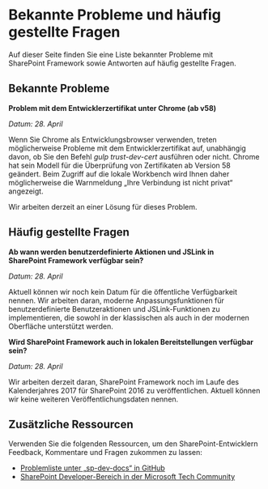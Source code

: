 # <a name="known-issues-and-frequently-asked-questions"></a>Bekannte Probleme und häufig gestellte Fragen

Auf dieser Seite finden Sie eine Liste bekannter Probleme mit SharePoint Framework sowie Antworten auf häufig gestellte Fragen. 

## <a name="known-issues"></a>Bekannte Probleme

**Problem mit dem Entwicklerzertifikat unter Chrome (ab v58)**
*Datum: 28. April*

Wenn Sie Chrome als Entwicklungsbrowser verwenden, treten möglicherweise Probleme mit dem Entwicklerzertifikat auf, unabhängig davon, ob Sie den Befehl *gulp trust-dev-cert* ausführen oder nicht. Chrome hat sein Modell für die Überprüfung von Zertifikaten ab Version 58 geändert. Beim Zugriff auf die lokale Workbench wird Ihnen daher möglicherweise die Warnmeldung „Ihre Verbindung ist nicht privat“ angezeigt.

Wir arbeiten derzeit an einer Lösung für dieses Problem. 

## <a name="frequently-asked-questions"></a>Häufig gestellte Fragen

**Ab wann werden benutzerdefinierte Aktionen und JSLink in SharePoint Framework verfügbar sein?**
*Datum: 28. April*

Aktuell können wir noch kein Datum für die öffentliche Verfügbarkeit nennen. Wir arbeiten daran, moderne Anpassungsfunktionen für benutzerdefinierte Benutzeraktionen und JSLink-Funktionen zu implementieren, die sowohl in der klassischen als auch in der modernen Oberfläche unterstützt werden. 

**Wird SharePoint Framework auch in lokalen Bereitstellungen verfügbar sein?**
*Datum: 28. April*

Wir arbeiten derzeit daran, SharePoint Framework noch im Laufe des Kalenderjahres 2017 für SharePoint 2016 zu veröffentlichen. Aktuell können wir keine weiteren Veröffentlichungsdaten nennen. 

## <a name="additional-resources"></a>Zusätzliche Ressourcen
Verwenden Sie die folgenden Ressourcen, um den SharePoint-Entwicklern Feedback, Kommentare und Fragen zukommen zu lassen: 

* [Problemliste unter „sp-dev-docs“ in GitHub](https://github.com/SharePoint/sp-dev-docs/issues)
* [SharePoint Developer-Bereich in der Microsoft Tech Community](https://aka.ms/sppnp-community)
